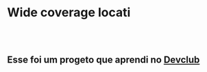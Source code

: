 <h1>Wide coverage locati</h1>
<br>
<br>
<h2>Esse foi um progeto que aprendi no <a href="https://rodolfomori.com.br/devclub">Devclub</a></h2>
